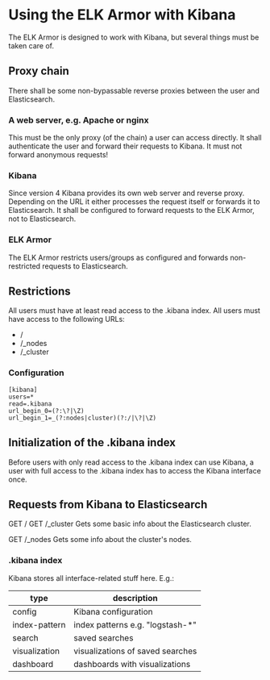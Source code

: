 # <a id="kibana"></a> Using the ELK Armor with Kibana

The ELK Armor is designed to work with Kibana, but several things must be taken
care of.

## Proxy chain

There shall be some non-bypassable reverse proxies between the user and
Elasticsearch.

### A web server, e.g. Apache or nginx

This must be the only proxy (of the chain) a user can access directly.
It shall authenticate the user and forward their requests to Kibana.
It must not forward anonymous requests!

### Kibana

Since version 4 Kibana provides its own web server and reverse proxy.
Depending on the URL it either processes the request itself or forwards it to
Elasticsearch. It shall be configured to forward requests to the ELK Armor,
not to Elasticsearch.

### ELK Armor

The ELK Armor restricts users/groups as configured and forwards non-restricted
requests to Elasticsearch.

## Restrictions

All users must have at least read access to the .kibana index.
All users must have access to the following URLs:

* /
* /_nodes
* /_cluster

### Configuration

```
[kibana]
users=*
read=.kibana
url_begin_0=(?:\?|\Z)
url_begin_1=_(?:nodes|cluster)(?:/|\?|\Z)
```

## Initialization of the .kibana index

Before users with only read access to the .kibana index can use Kibana,
a user with full access to the .kibana index has to access the Kibana interface
once.

## Requests from Kibana to Elasticsearch

GET /
GET /_cluster
Gets some basic info about the Elasticsearch cluster.

GET /_nodes
Gets some info about the cluster's nodes.

### .kibana index

Kibana stores all interface-related stuff here. E.g.:

  type          | description
  --------------|---------------------------------
  config        | Kibana configuration
  index-pattern | index patterns e.g. "logstash-*"
  search        | saved searches
  visualization | visualizations of saved searches
  dashboard     | dashboards with visualizations
